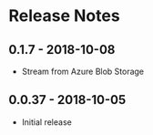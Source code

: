 # Release Notes

## 0.1.7 - 2018-10-08

* Stream from Azure Blob Storage

## 0.0.37 - 2018-10-05

* Initial release